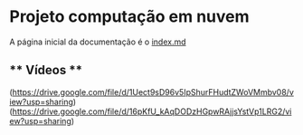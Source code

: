 # Projeto computação em nuvem

A página inicial da documentação é o [index.md](https://github.com/luizaehrenberger/cloud-project/blob/main/docs/index.md)

## ** Vídeos ** 
(https://drive.google.com/file/d/1Uect9sD96v5IpShurFHudtZWoVMmbv08/view?usp=sharing)
(https://drive.google.com/file/d/16pKfU_kAqDODzHGpwRAjjsYstVp1LRG2/view?usp=sharing)